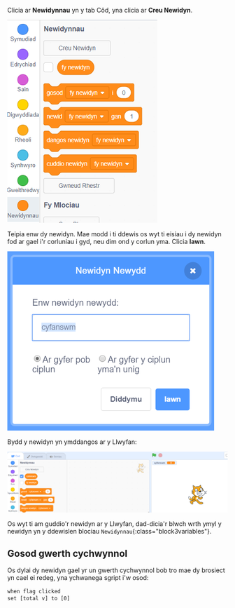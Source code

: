 Clicia ar **Newidynnau** yn y tab Côd, yna clicia ar **Creu Newidyn**.

![Blociau amrywiol](images/make-a-variable.png)

Teipia enw dy newidyn. Mae modd i ti ddewis os wyt ti eisiau i dy newidyn fod ar gael i'r corluniau i gyd, neu dim ond y corlun yma. Clicia **Iawn**.

![Creu newidyn](images/name-variable.png)

Bydd y newidyn yn ymddangos ar y Llwyfan:

![Newidiannau ar y llwyfan](images/stage-total.png)

Os wyt ti am guddio'r newidyn ar y Llwyfan, dad-dicia'r blwch wrth ymyl y newidyn yn y ddewislen blociau `Newidynnau`{:class="block3variables"}.

## Gosod gwerth cychwynnol

Os dylai dy newidyn gael yr un gwerth cychwynnol bob tro mae dy brosiect yn cael ei redeg, yna ychwanega sgript i'w osod:

```blocks3
when flag clicked
set [total v] to [0]
```  
